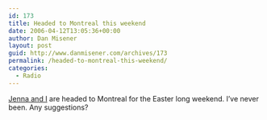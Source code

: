 ```yaml
---
id: 173
title: Headed to Montreal this weekend
date: 2006-04-12T13:05:36+00:00
author: Dan Misener
layout: post
guid: http://www.danmisener.com/archives/173
permalink: /headed-to-montreal-this-weekend/
categories:
  - Radio
---
```

[Jenna and I](http://zuschlag.googlepages.com/CIMG0071.JPG/CIMG0071-full.jpg) are headed to Montreal for the Easter long weekend. I&#8217;ve never been. Any suggestions?